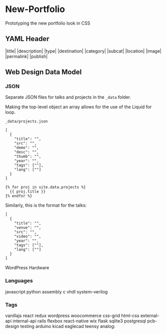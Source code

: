 # New-Portfolio
Prototyping the new portfolio look in CSS

## YAML Header

|title|
|description|
|type|
|destination|
|category|
|subcat|
|location|
|image|
|permalink|
|publish|

## Web Design Data Model

### JSON

Separate JSON files for talks and projects in the `_data` folder. 

Making the top-level object an array allows for the use of the Liquid for loop.

`_data/projects.json `

```
[
  {
    "title": "",
    "src": "",
    "demo": "",
    "desc": "",
    "thumb": "",
    "year": "",
    "tags": [""],
    "lang": [""]
  }
]
```

```
{% for proj in site.data.projects %}
  {{ proj.title }}
{% endfor %}
```

Similarly, this is the format for the talks:

```
[
  { 
    "title": "",
    "venue": "",
    "src": "",
    "video": "",
    "year": "",
    "tags": [""],
    "lang": [""]
  }
]
```

WordPress
Hardware

### Languages

javascript
python
assembly
c
vhdl
system-verilog

### Tags

vanillajs
react
redux
wordpress
woocommerce
css-grid
html-css
external-api
internal-api
rails
flexbox
react-native
wix
flask
sqlite3
postgresql
pcb-design
testing
arduino
kicad
eaglecad
teensy
analog:

